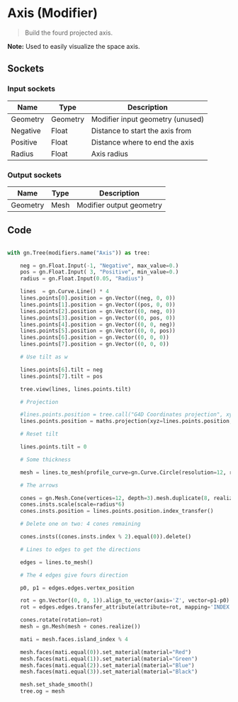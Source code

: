 # Axis (Modifier)

> Build the fourd projected axis.

**Note:** Used to easily visualize the space axis.

## Sockets

### Input sockets

| Name         | Type        | Description                                                           |
| ------------ | ----------- | --------------------------------------------------------------------- |
| Geometry     | Geometry    | Modifier input geometry (unused)                                      |
| Negative     | Float       | Distance to start the axis from                                       |
| Positive     | Float       | Distance where to end the axis                                        |
| Radius       | Float       | Axis radius                                                           |

### Output sockets

| Name        | Type        | Description                                                           |
| ----------- | ----------- | --------------------------------------------------------------------- |
| Geometry    | Mesh        | Modifier output geometry                                              |

## Code

``` python

with gn.Tree(modifiers.name("Axis")) as tree:

    neg = gn.Float.Input(-1, "Negative", max_value=0.)
    pos = gn.Float.Input( 3, "Positive", min_value=0.)
    radius = gn.Float.Input(0.05, "Radius")

    lines  = gn.Curve.Line() * 4
    lines.points[0].position = gn.Vector((neg, 0, 0))
    lines.points[1].position = gn.Vector((pos, 0, 0))
    lines.points[2].position = gn.Vector((0, neg, 0))
    lines.points[3].position = gn.Vector((0, pos, 0))
    lines.points[4].position = gn.Vector((0, 0, neg))
    lines.points[5].position = gn.Vector((0, 0, pos))        
    lines.points[6].position = gn.Vector((0, 0, 0))
    lines.points[7].position = gn.Vector((0, 0, 0))

    # Use tilt as w

    lines.points[6].tilt = neg
    lines.points[7].tilt = pos

    tree.view(lines, lines.points.tilt)

    # Projection

    #lines.points.position = tree.call("G4D Coordinates projection", xyz=lines.points.position, w=lines.points.tilt).vector
    lines.points.position = maths.projection(xyz=lines.points.position, w=lines.points.tilt).vector

    # Reset tilt

    lines.points.tilt = 0

    # Some thickness

    mesh = lines.to_mesh(profile_curve=gn.Curve.Circle(resolution=12, radius=radius).curve, fill_caps=True)

    # The arrows

    cones = gn.Mesh.Cone(vertices=12, depth=3).mesh.duplicate(8, realize=False)
    cones.insts.scale(scale=radius*6)
    cones.insts.position = lines.points.position.index_transfer()

    # Delete one on two: 4 cones remaining

    cones.insts((cones.insts.index % 2).equal(0)).delete()

    # Lines to edges to get the directions

    edges = lines.to_mesh()

    # The 4 edges give fours direction

    p0, p1 = edges.edges.vertex_position

    rot = gn.Vector((0, 0, 1)).align_to_vector(axis='Z', vector=p1-p0)
    rot = edges.edges.transfer_attribute(attribute=rot, mapping='INDEX')

    cones.rotate(rotation=rot)
    mesh = gn.Mesh(mesh + cones.realize())

    mati = mesh.faces.island_index % 4 

    mesh.faces(mati.equal(0)).set_material(material="Red")
    mesh.faces(mati.equal(1)).set_material(material="Green")
    mesh.faces(mati.equal(2)).set_material(material="Blue")
    mesh.faces(mati.equal(3)).set_material(material="Black")

    mesh.set_shade_smooth()
    tree.og = mesh 

```

